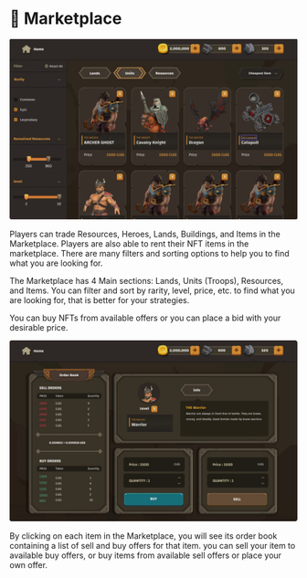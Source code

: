 # 🛒 Marketplace

![](<../.gitbook/assets/Screenshot 2022-04-24 221044.jpg>)

Players can trade Resources, Heroes, Lands, Buildings, and Items in the Marketplace. Players are also able to rent their NFT items in the marketplace. There are many filters and sorting options to help you to find what you are looking for.

The Marketplace has 4 Main sections: Lands, Units (Troops), Resources, and Items. You can filter and sort by rarity, level, price, etc. to find what you are looking for, that is better for your strategies.

You can buy NFTs from available offers or you can place a bid with your desirable price.

![](<../.gitbook/assets/Screenshot 2022-04-24 222026.jpg>)

By clicking on each item in the Marketplace, you will see its order book containing a list of sell and buy offers for that item. you can sell your item to available buy offers, or buy items from available sell offers or place your own offer.
